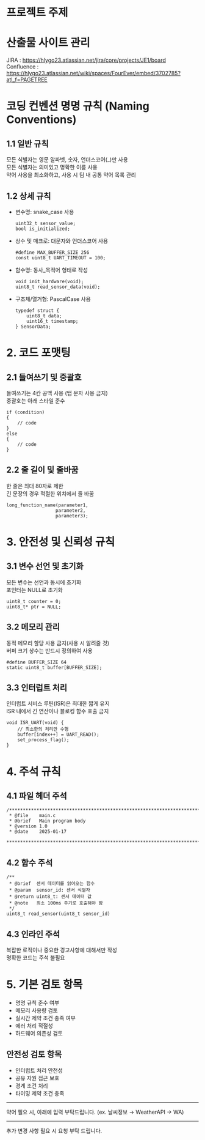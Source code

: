 # 프로젝트 주제


# 산출물 사이트 관리

JIRA : https://hlygo23.atlassian.net/jira/core/projects/JE1/board  
Confluence : https://hlygo23.atlassian.net/wiki/spaces/FourEver/embed/3702785?atl_f=PAGETREE

# 코딩 컨벤션 명명 규칙 (Naming Conventions)

## 1.1 일반 규칙

모든 식별자는 영문 알파벳, 숫자, 언더스코어(_)만 사용  
모든 식별자는 의미있고 명확한 이름 사용  
약어 사용을 최소화하고, 사용 시 팀 내 공통 약어 목록 관리  

## 1.2 상세 규칙

- 변수명: snake_case 사용

  ```
  uint32_t sensor_value;
  bool is_initialized;
  ```

- 상수 및 매크로: 대문자와 언더스코어 사용

  ```
  #define MAX_BUFFER_SIZE 256
  const uint8_t UART_TIMEOUT = 100;
  ```

- 함수명: 동사_목적어 형태로 작성

  ```
  void init_hardware(void);
  uint8_t read_sensor_data(void);
  ```

- 구조체/열거형: PascalCase 사용

  ```
  typedef struct {
      uint8_t data;
      uint16_t timestamp;
  } SensorData;
  ```

# 2. 코드 포맷팅

## 2.1 들여쓰기 및 중괄호

들여쓰기는 4칸 공백 사용 (탭 문자 사용 금지)  
중괄호는 아래 스타일 준수

```
if (condition)
{
    // code
}
else
{
    // code
}
```

## 2.2 줄 길이 및 줄바꿈

한 줄은 최대 80자로 제한  
긴 문장의 경우 적절한 위치에서 줄 바꿈

```
long_function_name(parameter1,
                  parameter2,
                  parameter3);
```

# 3. 안전성 및 신뢰성 규칙

## 3.1 변수 선언 및 초기화

모든 변수는 선언과 동시에 초기화  
포인터는 NULL로 초기화

```
uint8_t counter = 0;
uint8_t* ptr = NULL;
```

## 3.2 메모리 관리

동적 메모리 할당 사용 금지(사용 시 알려줄 것)  
버퍼 크기 상수는 반드시 정의하여 사용

```
#define BUFFER_SIZE 64
static uint8_t buffer[BUFFER_SIZE];
```



## 3.3 인터럽트 처리

인터럽트 서비스 루틴(ISR)은 최대한 짧게 유지  
ISR 내에서 긴 연산이나 블로킹 함수 호출 금지

```
void ISR_UART(void) {
    // 최소한의 처리만 수행
    buffer[index++] = UART_READ();
    set_process_flag();
}
```

# 4. 주석 규칙

## 4.1 파일 헤더 주석

```
/*******************************************************************************
 * @file    main.c
 * @brief   Main program body
 * @version 1.0
 * @date    2025-01-17
 ******************************************************************************/
```

## 4.2 함수 주석

```
/**
 * @brief  센서 데이터를 읽어오는 함수
 * @param  sensor_id: 센서 식별자
 * @return uint8_t: 센서 데이터 값
 * @note   최소 100ms 주기로 호출해야 함
 */
uint8_t read_sensor(uint8_t sensor_id)
```

## 4.3 인라인 주석

복잡한 로직이나 중요한 경고사항에 대해서만 작성  
명확한 코드는 주석 불필요

# 5. 기본 검토 항목

- 명명 규칙 준수 여부
- 메모리 사용량 검토
- 실시간 제약 조건 충족 여부
- 에러 처리 적절성
- 하드웨어 의존성 검토

## 안전성 검토 항목

- 인터럽트 처리 안전성
- 공유 자원 접근 보호
- 경계 조건 처리
- 타이밍 제약 조건 충족



------

약어 필요 시, 아래에 입력 부탁드립니다. (ex. 날씨정보 →  WeatherAPI → WA)









------

추가 변경 사항 필요 시 요청 부탁 드립니다.
